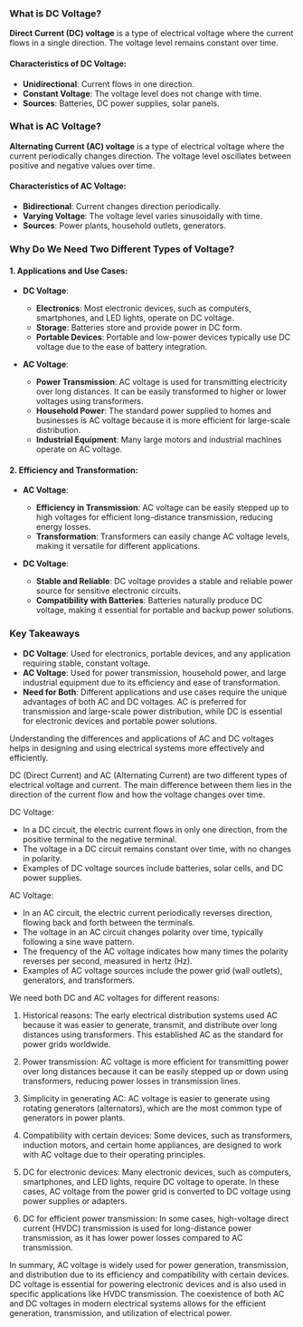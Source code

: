 ### What is DC Voltage?

**Direct Current (DC) voltage** is a type of electrical voltage where the current flows in a single direction. The voltage level remains constant over time.

#### Characteristics of DC Voltage:
- **Unidirectional**: Current flows in one direction.
- **Constant Voltage**: The voltage level does not change with time.
- **Sources**: Batteries, DC power supplies, solar panels.

### What is AC Voltage?

**Alternating Current (AC) voltage** is a type of electrical voltage where the current periodically changes direction. The voltage level oscillates between positive and negative values over time.

#### Characteristics of AC Voltage:
- **Bidirectional**: Current changes direction periodically.
- **Varying Voltage**: The voltage level varies sinusoidally with time.
- **Sources**: Power plants, household outlets, generators.

### Why Do We Need Two Different Types of Voltage?

#### 1. **Applications and Use Cases**:

- **DC Voltage**:
  - **Electronics**: Most electronic devices, such as computers, smartphones, and LED lights, operate on DC voltage.
  - **Storage**: Batteries store and provide power in DC form.
  - **Portable Devices**: Portable and low-power devices typically use DC voltage due to the ease of battery integration.

- **AC Voltage**:
  - **Power Transmission**: AC voltage is used for transmitting electricity over long distances. It can be easily transformed to higher or lower voltages using transformers.
  - **Household Power**: The standard power supplied to homes and businesses is AC voltage because it is more efficient for large-scale distribution.
  - **Industrial Equipment**: Many large motors and industrial machines operate on AC voltage.

#### 2. **Efficiency and Transformation**:

- **AC Voltage**:
  - **Efficiency in Transmission**: AC voltage can be easily stepped up to high voltages for efficient long-distance transmission, reducing energy losses.
  - **Transformation**: Transformers can easily change AC voltage levels, making it versatile for different applications.

- **DC Voltage**:
  - **Stable and Reliable**: DC voltage provides a stable and reliable power source for sensitive electronic circuits.
  - **Compatibility with Batteries**: Batteries naturally produce DC voltage, making it essential for portable and backup power solutions.

### Key Takeaways

- **DC Voltage**: Used for electronics, portable devices, and any application requiring stable, constant voltage.
- **AC Voltage**: Used for power transmission, household power, and large industrial equipment due to its efficiency and ease of transformation.
- **Need for Both**: Different applications and use cases require the unique advantages of both AC and DC voltages. AC is preferred for transmission and large-scale power distribution, while DC is essential for electronic devices and portable power solutions.

Understanding the differences and applications of AC and DC voltages helps in designing and using electrical systems more effectively and efficiently.

DC (Direct Current) and AC (Alternating Current) are two different types of electrical voltage and current. The main difference between them lies in the direction of the current flow and how the voltage changes over time.

DC Voltage:
- In a DC circuit, the electric current flows in only one direction, from the positive terminal to the negative terminal.
- The voltage in a DC circuit remains constant over time, with no changes in polarity.
- Examples of DC voltage sources include batteries, solar cells, and DC power supplies.

AC Voltage:
- In an AC circuit, the electric current periodically reverses direction, flowing back and forth between the terminals.
- The voltage in an AC circuit changes polarity over time, typically following a sine wave pattern.
- The frequency of the AC voltage indicates how many times the polarity reverses per second, measured in hertz (Hz).
- Examples of AC voltage sources include the power grid (wall outlets), generators, and transformers.

We need both DC and AC voltages for different reasons:

1. Historical reasons: The early electrical distribution systems used AC because it was easier to generate, transmit, and distribute over long distances using transformers. This established AC as the standard for power grids worldwide.

2. Power transmission: AC voltage is more efficient for transmitting power over long distances because it can be easily stepped up or down using transformers, reducing power losses in transmission lines.

3. Simplicity in generating AC: AC voltage is easier to generate using rotating generators (alternators), which are the most common type of generators in power plants.

4. Compatibility with certain devices: Some devices, such as transformers, induction motors, and certain home appliances, are designed to work with AC voltage due to their operating principles.

5. DC for electronic devices: Many electronic devices, such as computers, smartphones, and LED lights, require DC voltage to operate. In these cases, AC voltage from the power grid is converted to DC voltage using power supplies or adapters.

6. DC for efficient power transmission: In some cases, high-voltage direct current (HVDC) transmission is used for long-distance power transmission, as it has lower power losses compared to AC transmission.

In summary, AC voltage is widely used for power generation, transmission, and distribution due to its efficiency and compatibility with certain devices. DC voltage is essential for powering electronic devices and is also used in specific applications like HVDC transmission. The coexistence of both AC and DC voltages in modern electrical systems allows for the efficient generation, transmission, and utilization of electrical power.
